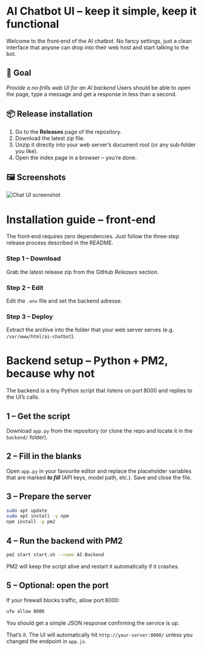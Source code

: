 # **AI Chatbot UI** – keep it simple, keep it functional

Welcome to the front‑end of the AI chatbot. No fancy settings, just a clean interface that anyone can drop into their web host and start talking to the bot.

## 🎯 Goal

_Provide a no‑frills web UI for an AI backend_
Users should be able to open the page, type a message and get a response in less than a second.

## 📦 Release installation

1. Go to the **Releases** page of the repository.
2. Download the latest zip file.
3. Unzip it directly into your web server’s document root (or any sub‑folder you like).
4. Open the index page in a browser – you’re done.


## 🖼️ Screenshots

![Chat UI screenshot](assets/screenshot.png)

# **Installation guide** – front‑end

The front‑end requires zero dependencies. Just follow the three‑step release process described in the README.

### Step 1 – Download

Grab the latest release zip from the GitHub *Releases* section.

### Step 2 – Edit

Edit the `.env` file and set the backend adresse.

### Step 3 – Deploy

Extract the archive into the folder that your web server serves (e.g. `/var/www/html/ai-chatbot`).


# **Backend setup** – Python + PM2, because why not

The backend is a tiny Python script that listens on port 8000 and replies to the UI’s calls.

## 1 – Get the script

Download `app.py` from the repository (or clone the repo and locate it in the `backend/` folder).

## 2 – Fill in the blanks

Open `app.py` in your favourite editor and replace the placeholder variables that are marked _**to fill**_ (API keys, model path, etc.). Save and close the file.

## 3 – Prepare the server

```bash
sudo apt update
sudo apt install -y npm
npm install -g pm2
```

## 4 – Run the backend with PM2

```bash
pm2 start start.sh --name AI-Backend
```

PM2 will keep the script alive and restart it automatically if it crashes.

## 5 – Optional: open the port

If your firewall blocks traffic, allow port 8000:

```bash
ufw allow 8000
```
You should get a simple JSON response confirming the service is up.

That’s it. The UI will automatically hit `http://your-server:8000/` unless you changed the endpoint in `app.js`.
